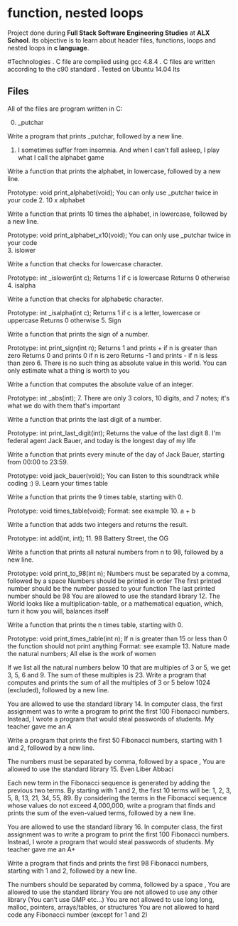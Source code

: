 # function, nested loops
Project done during **Full Stack Software Engineering Studies** at **ALX School**. its objective is to learn about header files, functions, loops and nested loops in **c language**.

#Technologies
. C file are complied using gcc 4.8.4
. C files are written according to the c90 standard
. Tested on Ubuntu 14.04 lts

## Files
All of the files are program written in C:

0. _putchar

Write a program that prints _putchar, followed by a new line.
1. I sometimes suffer from insomnia. And when I can't fall asleep, I play what I call the alphabet game

Write a function that prints the alphabet, in lowercase, followed by a new line.

Prototype: void print_alphabet(void);
You can only use _putchar twice in your code
2. 10 x alphabet

Write a function that prints 10 times the alphabet, in lowercase, followed by a new line.

Prototype: void print_alphabet_x10(void);
You can only use _putchar twice in your code            
3. islower

Write a function that checks for lowercase character.

Prototype: int _islower(int c);
Returns 1 if c is lowercase
Returns 0 otherwise
4. isalpha

Write a function that checks for alphabetic character.

Prototype: int _isalpha(int c);
Returns 1 if c is a letter, lowercase or uppercase
Returns 0 otherwise
5. Sign

Write a function that prints the sign of a number.

Prototype: int print_sign(int n);
Returns 1 and prints + if n is greater than zero
Returns 0 and prints 0 if n is zero
Returns -1 and prints - if n is less than zero
6. There is no such thing as absolute value in this world. You can only estimate what a thing is worth to you

Write a function that computes the absolute value of an integer.

Prototype: int _abs(int);
7. There are only 3 colors, 10 digits, and 7 notes; it's what we do with them that's important

Write a function that prints the last digit of a number.

Prototype: int print_last_digit(int);
Returns the value of the last digit
8. I'm federal agent Jack Bauer, and today is the longest day of my life

Write a function that prints every minute of the day of Jack Bauer, starting from 00:00 to 23:59.

Prototype: void jack_bauer(void);
You can listen to this soundtrack while coding :)
9. Learn your times table

Write a function that prints the 9 times table, starting with 0.

Prototype: void times_table(void);
Format: see example
10. a + b

Write a function that adds two integers and returns the result.

Prototype: int add(int, int);
11. 98 Battery Street, the OG

Write a function that prints all natural numbers from n to 98, followed by a new line.

Prototype: void print_to_98(int n);
Numbers must be separated by a comma, followed by a space
Numbers should be printed in order
The first printed number should be the number passed to your function
The last printed number should be 98
You are allowed to use the standard library
12. The World looks like a multiplication-table, or a mathematical equation, which, turn it how you will, balances itself

Write a function that prints the n times table, starting with 0.

Prototype: void print_times_table(int n);
If n is greater than 15 or less than 0 the function should not print anything
Format: see example
13. Nature made the natural numbers; All else is the work of women

If we list all the natural numbers below 10 that are multiples of 3 or 5, we get 3, 5, 6 and 9. The sum of these multiples is 23. Write a program that computes and prints the sum of all the multiples of 3 or 5 below 1024 (excluded), followed by a new line.

You are allowed to use the standard library
14. In computer class, the first assignment was to write a program to print the first 100 Fibonacci numbers. Instead, I wrote a program that would steal passwords of students. My teacher gave me an A

Write a program that prints the first 50 Fibonacci numbers, starting with 1 and 2, followed by a new line.

The numbers must be separated by comma, followed by a space , 
You are allowed to use the standard library
15. Even Liber Abbaci

Each new term in the Fibonacci sequence is generated by adding the previous two terms. By starting with 1 and 2, the first 10 terms will be: 1, 2, 3, 5, 8, 13, 21, 34, 55, 89. By considering the terms in the Fibonacci sequence whose values do not exceed 4,000,000, write a program that finds and prints the sum of the even-valued terms, followed by a new line.

You are allowed to use the standard library
16. In computer class, the first assignment was to write a program to print the first 100 Fibonacci numbers. Instead, I wrote a program that would steal passwords of students. My teacher gave me an A+

Write a program that finds and prints the first 98 Fibonacci numbers, starting with 1 and 2, followed by a new line.

The numbers should be separated by comma, followed by a space ,
You are allowed to use the standard library
You are not allowed to use any other library (You can’t use GMP etc…)
You are not allowed to use long long, malloc, pointers, arrays/tables, or structures
You are not allowed to hard code any Fibonacci number (except for 1 and 2)
